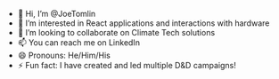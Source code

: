 - 👋 Hi, I’m @JoeTomlin
- 👀 I’m interested in React applications and interactions with hardware
- 🌱 I’m looking to collaborate on Climate Tech solutions
- 📫 You can reach me on LinkedIn
- 😄 Pronouns: He/Him/His
- ⚡ Fun fact: I have created and led multiple D&D campaigns!

<!---
JoeTomlin/JoeTomlin is a ✨ special ✨ repository because its `README.md` (this file) appears on your GitHub profile.
You can click the Preview link to take a look at your changes.
--->
